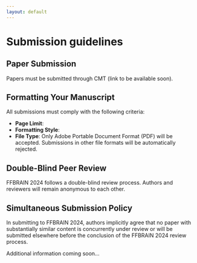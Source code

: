 ```yaml
---
layout: default
---
```


# Submission guidelines

## Paper Submission

<p>Papers must be submitted through CMT (link to be available soon). <!--({{ site.workshop.submission_link }})--></p>

## Formatting Your Manuscript

All submissions must comply with the following criteria:

- **Page Limit**: <!--Submissions must not exceed 10 pages, including figures, tables, and text. An additional 2 pages are allowed for references only.-->
- **Formatting Style**: 
- **File Type**: Only Adobe Portable Document Format (PDF) will be accepted. Submissions in other file formats will be automatically rejected.


<!-- The corresponding author must fill out and sign a Consent-to-Publish form on behalf of all co-authors, and the name on the copyright form should correspond with the name marked on the paper. No changes to authorship will be permitted after submission to Springer.-->

## Double-Blind Peer Review
FFBRAIN 2024 follows a double-blind review process. Authors and reviewers will remain anonymous to each other. 
<!--Authors must prepare their submissions according to the Anonymity guidelines of MICCAI to ensure the integrity of the double-blind review process. Non-anonymized submissions will be subject to immediate desk rejection-->

<!-- ## Supplementary Material
Submission of supplementary material is optional and may include:

- Videos showcasing results not included in the main paper.
- Anonymized related submissions to other conferences and journals.
- Technical appendices or reports with detailed proofs and mathematical derivations supplementary to the main paper.

References to any supplementary material should be clearly indicated in the main manuscript. Reviewers are not obligated to review supplementary materials.-->

## Simultaneous Submission Policy
In submitting to FFBRAIN 2024, authors implicitly agree that no paper with substantially similar content is concurrently under review or will be submitted elsewhere before the conclusion of the FFBRAIN 2024 review process.

<!--## Proceedings Publication
The accepted papers of AIPAD 2024 will be published in the Lecture Notes in Computer Science (LNCS) series by Springer. This publication will ensure international dissemination and recognition of the authors' work.-->


Additional information coming soon...

<!--
<div align="center" style="display: flex; align-items: center; justify-content: center;">
  <img src="img/Springer_Logo.png" alt="SpringerLogo" title="Springer Logo" width="300" style="margin-right: 30px;"/>
  <img src="img/LNCS-Logo.png" alt="LNCSLogo" title="LNCS Logo" width="100" style="align-self: flex-start;"/>
</div>
-->

<!-- All submissions will go through a double-blind review process. Papers will be selected based on
relevance, significance and novelty of results, technical merit, and clarity of presentation.-->



<!--For regular submissions, the maximum number of pages is 12 (including figures, tables and references), using the 
[LNCS proceedings format](https://www.springer.com/gp/computer-science/lncs/conference-proceedings-guidelines).

**Each accepted paper must be covered by at least one author registration** (either a
*Full registration* or a *Workshop/Tutorial registration*, if you plan to attend
the workshops/tutorials only).

Once accepted, the presence of at least one author at the event and the oral presentation of the paper are mandatory.-->
